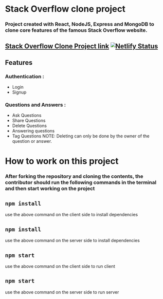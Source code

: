 # Stack Overflow clone project

### Project created with React, NodeJS, Express and MongoDB to clone core features of the famous Stack Overflow website.

## [Stack Overflow Clone Project link](https://stack-overflow-clone-app.netlify.app) [![Netlify Status](https://api.netlify.com/api/v1/badges/e4fa5e73-1738-4be5-9d47-7528e30ca0fe/deploy-status)](https://app.netlify.com/sites/stack-overflow-clone-app/deploys)

## Features 
### Authentication :
- Login
- Signup

### Questions and Answers :
- Ask Questions
- Share Questions
- Delete Questions
- Answering questions
- Tag Questions
NOTE: Deleting can only be done by the owner of the question or answer.


# How to work on this project
### After forking the repository and cloning the contents, the contributor should run the following commands in the terminal and then start working on the project
## `npm install`
use the above command on the client side to install dependencies

## `npm install`
use the above command on the server side to install dependencies

## `npm start`
use the above command on the client side to run client

## `npm start`
use the above command on the server side to run server
